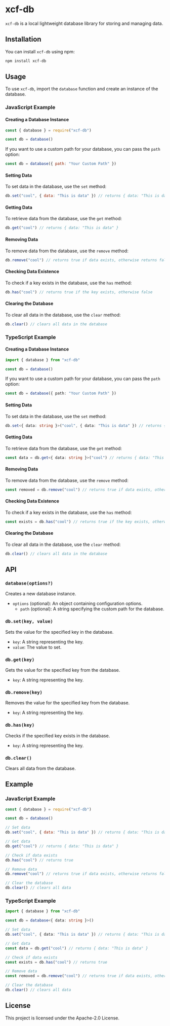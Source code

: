 # xcf-db

`xcf-db` is a local lightweight database library for storing and managing data.

## Installation

You can install `xcf-db` using npm:

```sh
npm install xcf-db
```

## Usage

To use `xcf-db`, import the `database` function and create an instance of the database.

### JavaScript Example

#### Creating a Database Instance

```javascript
const { database } = require("xcf-db")

const db = database()
```

If you want to use a custom path for your database, you can pass the `path` option:

```javascript
const db = database({ path: "Your Custom Path" })
```

#### Setting Data

To set data in the database, use the `set` method:

```javascript
db.set("cool", { data: "This is data" }) // returns { data: "This is data" }
```

#### Getting Data

To retrieve data from the database, use the `get` method:

```javascript
db.get("cool") // returns { data: "This is data" }
```

#### Removing Data

To remove data from the database, use the `remove` method:

```javascript
db.remove("cool") // returns true if data exists, otherwise returns false
```

#### Checking Data Existence

To check if a key exists in the database, use the `has` method:

```javascript
db.has("cool") // returns true if the key exists, otherwise false
```

#### Clearing the Database

To clear all data in the database, use the `clear` method:

```javascript
db.clear() // clears all data in the database
```

### TypeScript Example

#### Creating a Database Instance

```typescript
import { database } from "xcf-db"

const db = database()
```

If you want to use a custom path for your database, you can pass the `path` option:

```typescript
const db = database({ path: "Your Custom Path" })
```

#### Setting Data

To set data in the database, use the `set` method:

```typescript
db.set<{ data: string }>("cool", { data: "This is data" }) // returns { data: "This is data" }
```

#### Getting Data

To retrieve data from the database, use the `get` method:

```typescript
const data = db.get<{ data: string }>("cool") // returns { data: "This is data" }
```

#### Removing Data

To remove data from the database, use the `remove` method:

```typescript
const removed = db.remove("cool") // returns true if data exists, otherwise returns false
```

#### Checking Data Existence

To check if a key exists in the database, use the `has` method:

```typescript
const exists = db.has("cool") // returns true if the key exists, otherwise false
```

#### Clearing the Database

To clear all data in the database, use the `clear` method:

```typescript
db.clear() // clears all data in the database
```

## API

### `database(options?)`

Creates a new database instance.

-   `options` (optional): An object containing configuration options.
    -   `path` (optional): A string specifying the custom path for the database.

### `db.set(key, value)`

Sets the value for the specified key in the database.

-   `key`: A string representing the key.
-   `value`: The value to set.

### `db.get(key)`

Gets the value for the specified key from the database.

-   `key`: A string representing the key.

### `db.remove(key)`

Removes the value for the specified key from the database.

-   `key`: A string representing the key.

### `db.has(key)`

Checks if the specified key exists in the database.

-   `key`: A string representing the key.

### `db.clear()`

Clears all data from the database.

## Example

### JavaScript Example

```javascript
const { database } = require("xcf-db")

const db = database()

// Set data
db.set("cool", { data: "This is data" }) // returns { data: "This is data" }

// Get data
db.get("cool") // returns { data: "This is data" }

// Check if data exists
db.has("cool") // returns true

// Remove data
db.remove("cool") // returns true if data exists, otherwise returns false

// Clear the database
db.clear() // clears all data
```

### TypeScript Example

```typescript
import { database } from "xcf-db"

const db = database<{ data: string }>()

// Set data
db.set("cool", { data: "This is data" }) // returns { data: "This is data" }

// Get data
const data = db.get("cool") // returns { data: "This is data" }

// Check if data exists
const exists = db.has("cool") // returns true

// Remove data
const removed = db.remove("cool") // returns true if data exists, otherwise returns false

// Clear the database
db.clear() // clears all data
```

## License

This project is licensed under the Apache-2.0 License.

